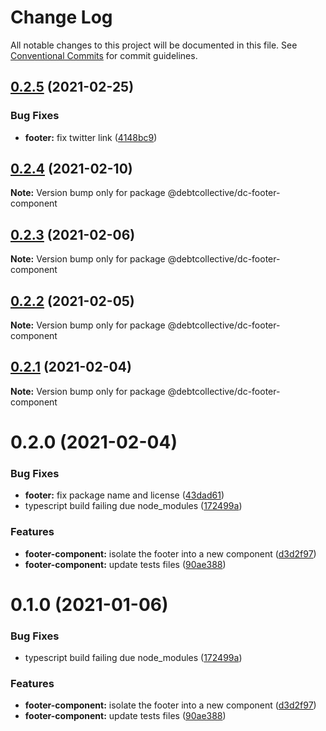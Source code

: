 # Change Log

All notable changes to this project will be documented in this file.
See [Conventional Commits](https://conventionalcommits.org) for commit guidelines.

## [0.2.5](https://github.com/debtcollective/packages/compare/@debtcollective/dc-footer-component@0.2.4...@debtcollective/dc-footer-component@0.2.5) (2021-02-25)


### Bug Fixes

* **footer:** fix twitter link ([4148bc9](https://github.com/debtcollective/packages/commit/4148bc9))





## [0.2.4](https://github.com/debtcollective/packages/compare/@debtcollective/dc-footer-component@0.2.2...@debtcollective/dc-footer-component@0.2.4) (2021-02-10)

**Note:** Version bump only for package @debtcollective/dc-footer-component





## [0.2.3](https://github.com/debtcollective/packages/compare/@debtcollective/dc-footer-component@0.2.2...@debtcollective/dc-footer-component@0.2.3) (2021-02-06)

**Note:** Version bump only for package @debtcollective/dc-footer-component





## [0.2.2](https://github.com/debtcollective/packages/compare/@debtcollective/dc-footer-component@0.2.1...@debtcollective/dc-footer-component@0.2.2) (2021-02-05)

**Note:** Version bump only for package @debtcollective/dc-footer-component





## [0.2.1](https://github.com/debtcollective/packages/compare/@debtcollective/dc-footer-component@0.2.0...@debtcollective/dc-footer-component@0.2.1) (2021-02-04)

**Note:** Version bump only for package @debtcollective/dc-footer-component





# 0.2.0 (2021-02-04)


### Bug Fixes

* **footer:** fix package name and license ([43dad61](https://github.com/debtcollective/packages/commit/43dad61))
* typescript build failing due node_modules ([172499a](https://github.com/debtcollective/packages/commit/172499a))


### Features

* **footer-component:** isolate the footer into a new component ([d3d2f97](https://github.com/debtcollective/packages/commit/d3d2f97))
* **footer-component:** update tests files ([90ae388](https://github.com/debtcollective/packages/commit/90ae388))





# 0.1.0 (2021-01-06)


### Bug Fixes

* typescript build failing due node_modules ([172499a](https://github.com/debtcollective/packages/commit/172499a))


### Features

* **footer-component:** isolate the footer into a new component ([d3d2f97](https://github.com/debtcollective/packages/commit/d3d2f97))
* **footer-component:** update tests files ([90ae388](https://github.com/debtcollective/packages/commit/90ae388))
